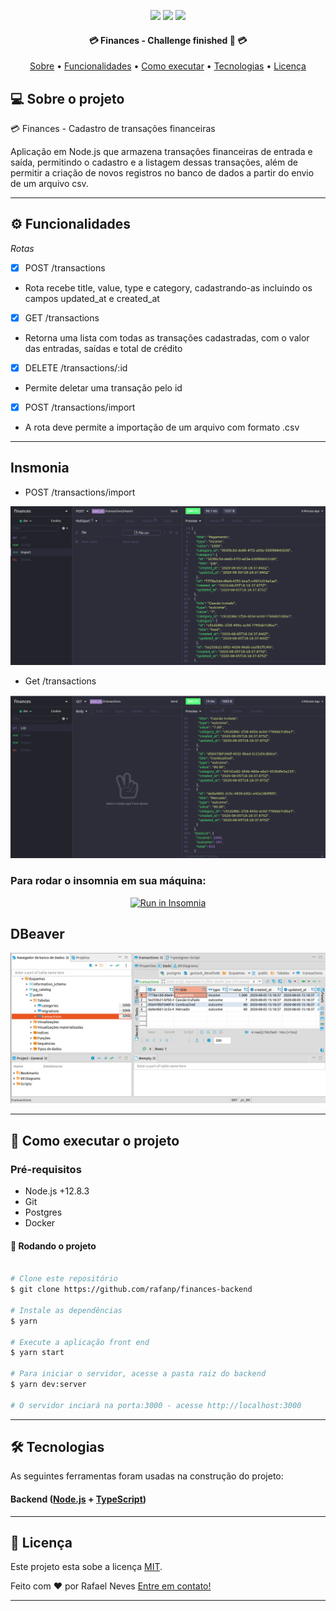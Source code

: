 <p align="center">

<img src="https://img.shields.io/static/v1?label=&message=Node.js&color=7159c1&style=for-the-badge&logo=node.js"/>

<img src="https://img.shields.io/static/v1?label=&message=Typescript&color=007ACC&style=for-the-badge&logo=typescript"/>

<img src="https://img.shields.io/static/v1?label=&message=Javascript&color=7159c1&style=for-the-badge&logo=javascript"/>

</p>
<!-- <h1 align="center">
<img alt="GoBarber" title="GoBarber" src="./gobarber-web/src/assets/logo-cover.png" />
</h1> -->

<h4 align="center">
💳 Finances - Challenge finished 🚀 💳
</h4>

<p align="center">
<a href="#-sobre-o-projeto">Sobre</a> •
<a href="#-funcionalidades">Funcionalidades</a> •
<!-- <a href="#-layout">Layout</a> • -->
<a href="#-como-executar-o-projeto">Como executar</a> •
<a href="#-tecnologias">Tecnologias</a> •
<a href="#user-content--licença">Licença</a>
</p>

## 💻 Sobre o projeto

💳 Finances - Cadastro de transações financeiras

Aplicação em Node.js que armazena transações financeiras de entrada e saída, permitindo o cadastro e a listagem dessas transações, além de permitir a criação de novos registros no banco de dados a partir do envio de um arquivo csv.

---

## ⚙️ Funcionalidades

*Rotas*
- [x] POST /transactions
- Rota recebe title, value, type e category, cadastrando-as incluindo os campos updated_at e created_at
- [x] GET /transactions
- Retorna uma lista com todas as transações cadastradas, com o valor das entradas, saídas e total de crédito
- [x] DELETE /transactions/:id
- Permite deletar uma transação pelo id
- [x] POST /transactions/import
- A rota deve permite a importação de um arquivo com formato .csv

---

<!-- ## 🎨 Layout -->

<!-- O layout da aplicação está disponível no Figma:

<a href="https://www.figma.com/file/HOCmxfrElzLpI75LdzFLia/Github-Explorer](https://www.figma.com/file/HOCmxfrElzLpI75LdzFLia/Github-Explorer">
<img alt="Figma" src="https://img.shields.io/badge/Acessar%20Layout%20-Figma-%2304D361">
</a> -->


## Insmonia

<!-- <p align="center" style="display: flex; align-items: flex-start; justify-content: center;"> -->
- POST /transactions/import
<img alt="insomnia" title="#insomnia" src="./src/assets/insomnia-import.png" width="600px">

- Get /transactions
<img alt="insomnia" title="#insomnia" src="./src/assets/insomnia-get.png" width="600px">

### Para rodar o insomnia em sua máquina:

<p align="center">
 <a href="https://insomnia.rest/run/?label=API%20financess&uri=https%3A%2F%2Fgithub.com%2Frafanp%2Ffinances-backend%2Fblob%2Fmaster%2FInsomnia_API_finances.json" target="_blank"><img src="https://insomnia.rest/images/run.svg" alt="Run in Insomnia"></a>
</p>

## DBeaver

<img alt="insomnia" title="#insomnia" src="./src/assets/dbeaver.png" width="600px">

---

## 🚀 Como executar o projeto

### Pré-requisitos

- Node.js +12.8.3
- Git
- Postgres
- Docker

#### 🎲 Rodando o projeto

```bash

# Clone este repositório
$ git clone https://github.com/rafanp/finances-backend

# Instale as dependências
$ yarn

# Execute a aplicação front end
$ yarn start

# Para iniciar o servidor, acesse a pasta raiz do backend
$ yarn dev:server

# O servidor inciará na porta:3000 - acesse http://localhost:3000

```
---

## 🛠 Tecnologias

As seguintes ferramentas foram usadas na construção do projeto:

#### **Backend** ([Node.js](https://nodejs.org) + [TypeScript](https://www.typescriptlang.org/))

---

## 📝 Licença

Este projeto esta sobe a licença [MIT](./LICENSE).

Feito com ❤️ por Rafael Neves [Entre em contato!](https://www.linkedin.com/in/rafaelnps/)

---

